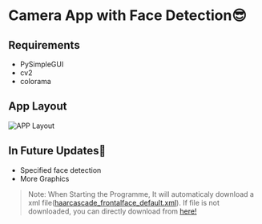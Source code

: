 # Camera App with Face Detection😎

## Requirements
* PySimpleGUI
* cv2
* colorama

## App Layout
![APP Layout](https://github.com/JohnPaul2011/Camera-App-with-Face-Detection/assets/94855398/33b706d2-a742-4474-8722-56593812cb37)

## In Future Updates🎉
* Specified face detection
* More Graphics

>Note: When Starting the Programme, It will automaticaly download a xml file([haarcascade_frontalface_default.xml](https://github.com/opencv/opencv/blob/4.x/data/haarcascades/haarcascade_frontalface_default.xml)). If file is not downloaded, you can directly download from [here!](https://github.com/opencv/opencv/blob/4.x/data/haarcascades/haarcascade_frontalface_default.xml)
